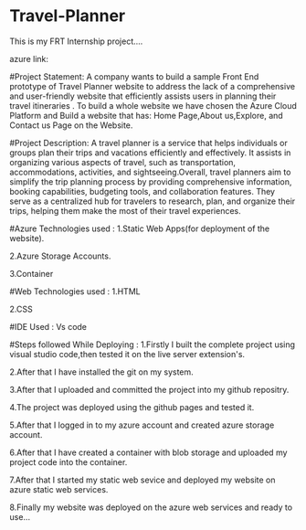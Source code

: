 # Travel-Planner

This is my FRT Internship project....

azure link:

#Project Statement:
A company wants to build a sample Front End prototype of Travel Planner website to address  the lack of a comprehensive and user-friendly website that efficiently assists users in planning their travel itineraries . To build a whole website we have chosen the Azure Cloud Platform and Build a website that has: Home Page,About us,Explore, and Contact us Page on the Website.

#Project Description:
A travel planner is a   service that helps individuals or groups plan their trips and vacations efficiently and effectively. It assists in organizing various aspects of travel, such as transportation, accommodations, activities, and sightseeing.Overall, travel planners aim to simplify the trip planning process by providing comprehensive information, booking capabilities, budgeting tools, and collaboration features. They serve as a centralized hub for travelers to research, plan, and organize their trips, helping them make the most of their travel experiences.

#Azure Technologies used :
1.Static Web Apps(for deployment of the website).

2.Azure Storage Accounts.

3.Container

#Web Technologies used :
1.HTML

2.CSS

#IDE Used :
Vs code

#Steps followed While Deploying :
1.Firstly I built the complete project using visual studio code,then tested it on the live server extension's.

2.After that I have installed the git on my system.

3.After that I uploaded and committed the project into my github repositry.

4.The project was deployed using the github pages and tested it.

5.After that I logged in to my azure account and created azure storage account.

6.After that I have created a container with blob storage and uploaded my project code into the container.

7.After that I started my static web sevice and deployed my website on azure static web services.

8.Finally my website was deployed on the azure web services and ready to use...
